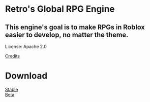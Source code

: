 # Retro's Global RPG Engine
## This engine's goal is to make RPGs in Roblox easier to develop, no matter the theme.

License: Apache 2.0

[Credits](CREDITS.md)<br>

# Download

[Stable](OpenSourceEngine.rbxmx)<br>
[Beta](RPGEngineBeta.rbxmx)
